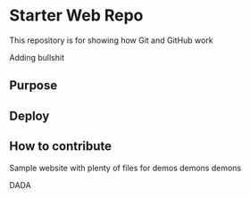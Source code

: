 # Starter Web Repo

This repository is for showing how Git and GitHub work

Adding bullshit

## Purpose

## Deploy

## How to contribute

Sample website with plenty of files for demos demons demons

DADA